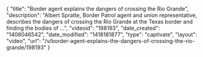 {
    "title": "Border agent explains the dangers of crossing the Rio Grande",
    "description": "Albert Spratte, Border Patrol agent and union representative, describes the dangers of crossing the Rio Grande at the Texas border and finding the bodies of ...",
    "videoid": "198193",
    "date_created": "1408046542",
    "date_modified": "1418181877",
    "type": "captivate",
    "layout": "video",
    "url": "\/v\/border-agent-explains-the-dangers-of-crossing-the-rio-grande\/198193"
}